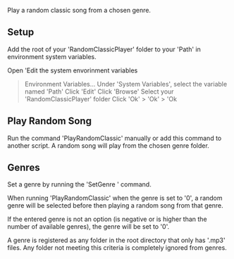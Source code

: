 Play a random classic song from a chosen genre.



## Setup

Add the root of your 'RandomClassicPlayer' folder to your 'Path' in environment system variables.

Open 'Edit the system envorinment variables
> Environment Variables...
> Under 'System Variables', select the variable named 'Path'
> Click 'Edit'
> Click 'Browse'
> Select your 'RandomClassicPlayer' folder
> Click 'Ok' > 'Ok' > 'Ok



## Play Random Song

Run the command 'PlayRandomClassic' manually or add this command to another script.
A random song will play from the chosen genre folder.



## Genres

Set a genre by running the 'SetGenre <num>' command.

When running 'PlayRandomClassic' when the genre is set to '0',
a random genre will be selected before then playing a random song from that genre.

If the entered genre is not an option (is negative or is higher than the number of available genres),
the genre will be set to '0'.

A genre is registered as any folder in the root directory that only has '.mp3' files.
Any folder not meeting this criteria is completely ignored from genres.